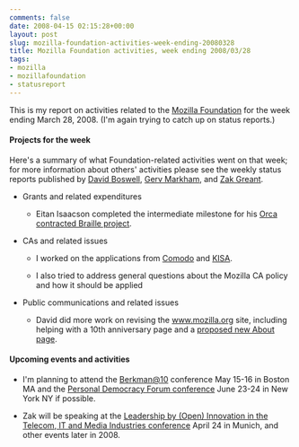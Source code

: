 ```yaml
---
comments: false
date: 2008-04-15 02:15:28+00:00
layout: post
slug: mozilla-foundation-activities-week-ending-20080328
title: Mozilla Foundation activities, week ending 2008/03/28
tags:
- mozilla
- mozillafoundation
- statusreport
---
```


This is my report on activities related to the [Mozilla Foundation](http://www.mozilla.org/foundation/) for the week ending March 28, 2008. (I'm again trying to catch up on status reports.)


#### Projects for the week


Here's a summary of what Foundation-related activities went on that week; for more information about others' activities please see the weekly status reports published by [David Boswell](http://davidwboswell.wordpress.com/), [Gerv Markham](http://weblogs.mozillazine.org/gerv/), and [Zak Greant](http://zak.greant.com/).



	
  * Grants and related expenditures

	
    * Eitan Isaacson completed the intermediate milestone for his [Orca contracted Braille project](http://monotonous.org/2008/02/11/%E2%A0%A0%E2%A0%92%E2%A0%9E%E2%A0%97%E2%A0%81%E2%A0%89%E2%A0%9E%E2%A0%AB%E2%A0%80%E2%A0%A0%E2%A0%83%E2%A0%97%E2%A0%87%E2%A0%80%E2%A0%A0%E2%A0%94%E2%A0%80%E2%A0%A0%E2%A0%95%E2%A0%97%E2%A0%89%E2%A0%81/).




	
  * CAs and related issues

	
    * I worked on the applications from [Comodo](http://www.mozilla.org/projects/security/certs/pending/#Comodo) and [KISA](http://www.mozilla.org/projects/security/certs/pending/#KISA).

	
    * I also tried to address general questions about the Mozilla CA policy and how it should be applied




	
  * Public communications and related issues

	
    * David did more work on revising the www.mozilla.org site, including helping with a 10th anniversary page and a [proposed new About page](https://bugzilla.mozilla.org/show_bug.cgi?id=231131).







#### Upcoming events and activities





	
  * I'm planning to attend the [Berkman@10](http://cyber.law.harvard.edu/berkat10/) conference May 15-16 in Boston MA and the [Personal Democracy Forum conference](http://pdf2008.confabb.com/conferences/60420-personal-democracy-forum-2008) June 23-24 in New York NY if possible.

	
  * Zak will be speaking at the [Leadership by (Open) Innovation in the Telecom, IT and Media Industries conference](http://zak.greant.com/session-abstract-open-innovation-and-open-source/) April 24 in Munich, and other events later in 2008.



